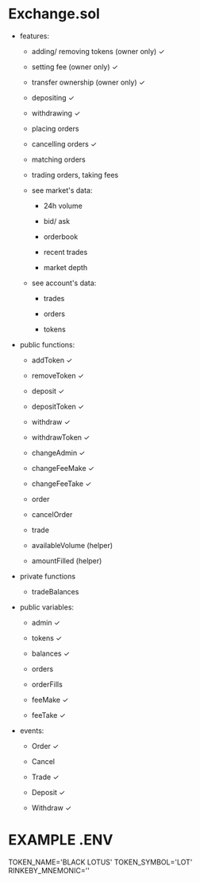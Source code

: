 # Exchange.sol

* features:

  * adding/ removing tokens (owner only) ✓

  * setting fee (owner only) ✓

  * transfer ownership (owner only) ✓

  * depositing ✓

  * withdrawing ✓

  * placing orders

  * cancelling orders ✓

  * matching orders

  * trading orders, taking fees

  * see market's data:

    * 24h volume

    * bid/ ask

    * orderbook

    * recent trades

    * market depth

  * see account's data:

    * trades

    * orders

    * tokens

* public functions:

  * addToken ✓

  * removeToken ✓

  * deposit ✓

  * depositToken ✓

  * withdraw ✓

  * withdrawToken ✓

  * changeAdmin ✓

  * changeFeeMake ✓

  * changeFeeTake ✓

  * order

  * cancelOrder

  * trade

  * availableVolume (helper)

  * amountFilled (helper)

* private functions

  * tradeBalances

* public variables:

  * admin ✓

  * tokens ✓

  * balances ✓

  * orders

  * orderFills

  * feeMake ✓

  * feeTake ✓

* events:

  * Order ✓

  * Cancel

  * Trade ✓

  * Deposit ✓

  * Withdraw ✓

# EXAMPLE .ENV

TOKEN_NAME='BLACK LOTUS'
TOKEN_SYMBOL='LOT'
RINKEBY_MNEMONIC=''
